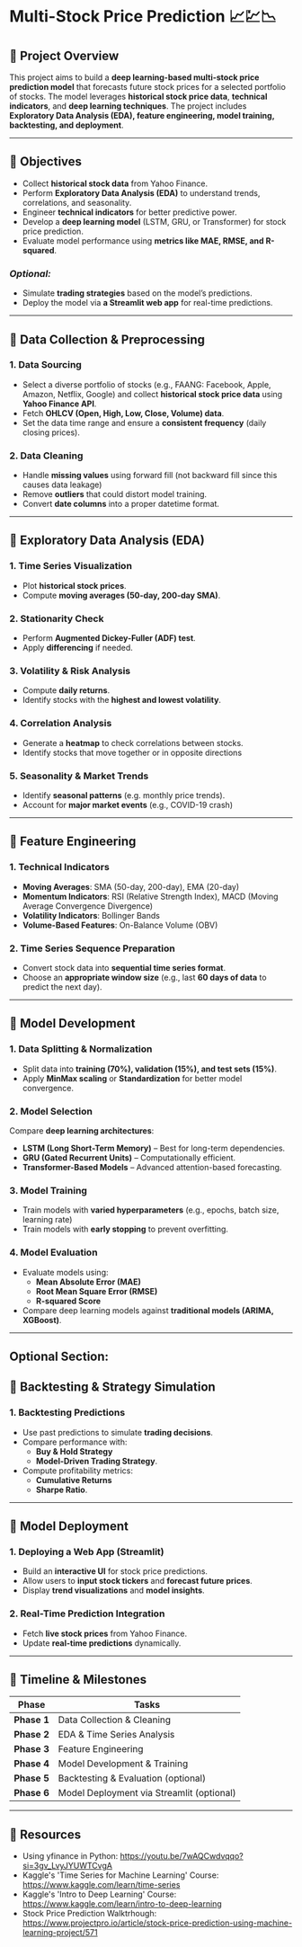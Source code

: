 # Multi-Stock Price Prediction 📈💹📉

## **📌 Project Overview**
This project aims to build a **deep learning-based multi-stock price prediction model** that forecasts future stock prices for a selected portfolio of stocks. The model leverages **historical stock price data**, **technical indicators**, and **deep learning techniques**. The project includes **Exploratory Data Analysis (EDA), feature engineering, model training, backtesting, and deployment**.

---

## **📌 Objectives**
- Collect **historical stock data** from Yahoo Finance.
- Perform **Exploratory Data Analysis (EDA)** to understand trends, correlations, and seasonality.
- Engineer **technical indicators** for better predictive power.
- Develop a **deep learning model** (LSTM, GRU, or Transformer) for stock price prediction.
- Evaluate model performance using **metrics like MAE, RMSE, and R-squared**.

### ***Optional:***
- Simulate **trading strategies** based on the model’s predictions.
- Deploy the model via **a Streamlit web app** for real-time predictions.

---

## **📌 Data Collection & Preprocessing**
### **1. Data Sourcing**
- Select a diverse portfolio of stocks (e.g., FAANG: Facebook, Apple, Amazon, Netflix, Google) and collect **historical stock price data** using **Yahoo Finance API**.
- Fetch **OHLCV (Open, High, Low, Close, Volume) data**.
- Set the data time range and ensure a **consistent frequency** (daily closing prices).

### **2. Data Cleaning**
- Handle **missing values** using forward fill (not backward fill since this causes data leakage)
- Remove **outliers** that could distort model training.
- Convert **date columns** into a proper datetime format.

---

## **📌 Exploratory Data Analysis (EDA)**
### **1. Time Series Visualization**
- Plot **historical stock prices**.
- Compute **moving averages (50-day, 200-day SMA)**.

### **2. Stationarity Check**
- Perform **Augmented Dickey-Fuller (ADF) test**.
- Apply **differencing** if needed.

### **3. Volatility & Risk Analysis**
- Compute **daily returns**.
- Identify stocks with the **highest and lowest volatility**.

### **4. Correlation Analysis**
- Generate a **heatmap** to check correlations between stocks.
- Identify stocks that move together or in opposite directions

### **5. Seasonality & Market Trends**
- Identify **seasonal patterns** (e.g. monthly price trends).
- Account for **major market events** (e.g., COVID-19 crash)

---

## **📌 Feature Engineering**
### **1. Technical Indicators**
- **Moving Averages**: SMA (50-day, 200-day), EMA (20-day)
- **Momentum Indicators**: RSI (Relative Strength Index), MACD (Moving Average Convergence Divergence)
- **Volatility Indicators**: Bollinger Bands
- **Volume-Based Features**: On-Balance Volume (OBV)

### **2. Time Series Sequence Preparation**
- Convert stock data into **sequential time series format**.
- Choose an **appropriate window size** (e.g., last **60 days of data** to predict the next day).

---

## **📌 Model Development**
### **1. Data Splitting & Normalization**
- Split data into **training (70%), validation (15%), and test sets (15%)**.
- Apply **MinMax scaling** or **Standardization** for better model convergence.

### **2. Model Selection**
Compare **deep learning architectures**:
- **LSTM (Long Short-Term Memory)** – Best for long-term dependencies.
- **GRU (Gated Recurrent Units)** – Computationally efficient.
- **Transformer-Based Models** – Advanced attention-based forecasting.

### **3. Model Training**
- Train models with **varied hyperparameters** (e.g., epochs, batch size, learning rate)
- Train models with **early stopping** to prevent overfitting.

### **4. Model Evaluation**
- Evaluate models using:
  - **Mean Absolute Error (MAE)**
  - **Root Mean Square Error (RMSE)**
  - **R-squared Score**
- Compare deep learning models against **traditional models (ARIMA, XGBoost)**.

---

## Optional Section:

## **📌 Backtesting & Strategy Simulation**
### **1. Backtesting Predictions**
- Use past predictions to simulate **trading decisions**.
- Compare performance with:
  - **Buy & Hold Strategy**
  - **Model-Driven Trading Strategy**.
- Compute profitability metrics:
  - **Cumulative Returns**
  - **Sharpe Ratio**.

---

## **📌 Model Deployment**
### **1. Deploying a Web App (Streamlit)**
- Build an **interactive UI** for stock price predictions.
- Allow users to **input stock tickers** and **forecast future prices**.
- Display **trend visualizations** and **model insights**.

### **2. Real-Time Prediction Integration**
- Fetch **live stock prices** from Yahoo Finance.
- Update **real-time predictions** dynamically.

---

## **📌 Timeline & Milestones**
| **Phase** | **Tasks** |
|---|---|
| **Phase 1** | Data Collection & Cleaning |
| **Phase 2** | EDA & Time Series Analysis |
| **Phase 3** | Feature Engineering |
| **Phase 4** | Model Development & Training |
| **Phase 5** | Backtesting & Evaluation (optional) |
| **Phase 6** | Model Deployment via Streamlit (optional) |

---

## **📌 Resources**
- Using yfinance in Python: https://youtu.be/7wAQCwdvqqo?si=3gv_LvyJYUWTCvgA
- Kaggle's 'Time Series for Machine Learning' Course: https://www.kaggle.com/learn/time-series
- Kaggle's 'Intro to Deep Learning' Course: https://www.kaggle.com/learn/intro-to-deep-learning
- Stock Price Prediction Walktrhough: https://www.projectpro.io/article/stock-price-prediction-using-machine-learning-project/571
